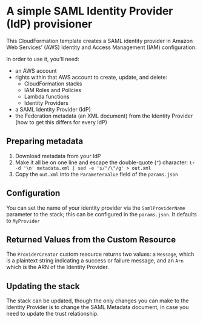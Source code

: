 # A simple SAML Identity Provider (IdP) provisioner

This CloudFormation template creates a SAML identity provider in Amazon Web Services' (AWS) Identity and Access
Management (IAM) configuration.

In order to use it, you'll need:

* an AWS account
* rights within that AWS account to create, update, and delete:
    * CloudFormation stacks
    * IAM Roles and Policies
    * Lambda functions
    * Identity Providers
* a SAML Identity Provider (IdP)
* the Federation metadata (an XML document) from the Identity Provider (how to get this differs for every IdP)

## Preparing metadata

1. Download metadata from your IdP
1. Make it all be on one line and escape the double-quote (`"`) character:
   `tr -d '\n' metadata.xml | sed -e 's/"/\"/g' > out.xml`
1. Copy the `out.xml` into the `ParameterValue` field of the `params.json`

## Configuration

You can set the name of your identity provider via the `SamlProviderName` parameter to the stack; this can be
configured in the `params.json`. It defaults to `MyProvider`

## Returned Values from the Custom Resource

The `ProviderCreator` custom resource returns two values: a `Message`, which is a plaintext string indicating
a success or failure message, and an `Arn` which is the ARN of the Identity Provider.

## Updating the stack

The stack can be updated, though the only changes you can make to the Identity Provider is to change the SAML
Metadata document, in case you need to update the trust relationship.
